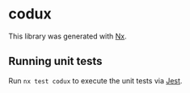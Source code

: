 # codux

This library was generated with [Nx](https://nx.dev).

## Running unit tests

Run `nx test codux` to execute the unit tests via [Jest](https://jestjs.io).
